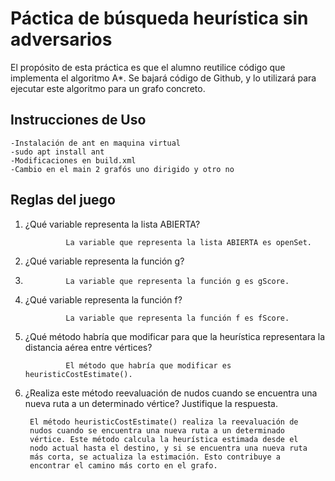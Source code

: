 # Páctica de búsqueda heurística sin adversarios

El propósito de esta práctica es que el alumno reutilice código que implementa el algoritmo A*. Se bajará código de Github, y lo utilizará para ejecutar
este algoritmo para un grafo concreto.

## Instrucciones de Uso

    -Instalación de ant en maquina virtual
    -sudo apt install ant
    -Modificaciones en build.xml
    -Cambio en el main 2 grafós uno dirigido y otro no
    

## Reglas del juego
1. ¿Qué variable representa la lista ABIERTA?

                La variable que representa la lista ABIERTA es openSet.

2. ¿Qué variable representa la función g?
3.              
                La variable que representa la función g es gScore.

3. ¿Qué variable representa la función f?
            
                La variable que representa la función f es fScore.


4. ¿Qué método habría que modificar para que la heurística representara
la distancia aérea entre vértices?

                
                El método que habría que modificar es heuristicCostEstimate().


5. ¿Realiza este método reevaluación de nudos cuando se encuentra una
nueva ruta a un determinado vértice? Justifique la respuesta.

        El método heuristicCostEstimate() realiza la reevaluación de            
        nudos cuando se encuentra una nueva ruta a un determinado               
        vértice. Este método calcula la heurística estimada desde el            
        nodo actual hasta el destino, y si se encuentra una nueva ruta          
        más corta, se actualiza la estimación. Esto contribuye a                
        encontrar el camino más corto en el grafo.
